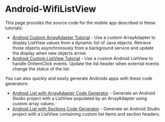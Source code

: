 # Android-WifiListView

<p>This page provides the source code for the mobile app described in these tutorials:</p>
<ul>
  <li><a href="https://www.appstoremarketresearch.com/articles/android-tutorial-listview-custom-arrayadapter">Android Custom ArrayAdapter Tutorial</a> - Use a custom ArrayAdapter to display ListView values from a dynamic list of Java objects. Retrieve those objects asynchronously from a background service and update the display when new objects arrive.</li>
  <li><a href="https://www.appstoremarketresearch.com/articles/android-tutorial-custom-listview">Android Custom ListView Tutorial</a> - Use a custom Android ListView to handle OnItemClick events. Update the list header when external events change the status of the list.</li>
</ul>  

<p>You can also quickly and easily generate Androids apps with these code generators:</p>
<ul>
<li><a href="https://www.appstoremarketresearch.com/tools/android-list-array-adapter-code-generator">Android List with ArrayAdapter Code Generator</a> - Generate an Android Studio project with a ListView populated by an ArrayAdapter using custom array values.</li>
<li><a href="https://www.appstoremarketresearch.com/tools/android-list-sections-code-generator">Android List with Sections Code Generator</a> - Generate an Android Studio project with a ListView containing custom list items and section headers.</li>
</ul>
